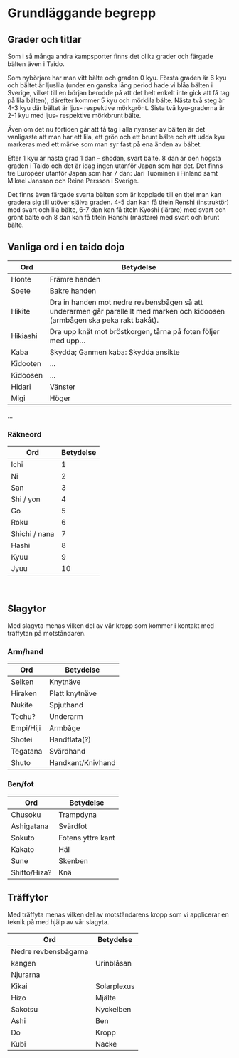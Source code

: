 # Grundläggande begrepp

## Grader och titlar

Som i så många andra kampsporter finns det olika grader och färgade bälten även i Taido. 

Som nybörjare har man vitt bälte och graden 0 kyu. Första graden är 6 kyu och bältet är ljuslila (under en ganska lång period hade vi blåa bälten i Sverige, vilket till en början berodde på att det helt enkelt inte gick att få tag på lila bälten), därefter kommer 5 kyu och mörklila bälte. Nästa två steg är 4-3 kyu där bältet är ljus- respektive mörkgrönt. Sista två kyu-graderna är 2-1 kyu med ljus- respektive mörkbrunt bälte.

Även om det nu förtiden går att få tag i alla nyanser av bälten är det vanligaste att man har ett lila, ett grön och ett brunt bälte och att udda kyu markeras med ett märke som man syr fast på ena änden av bältet.

Efter 1 kyu är nästa grad 1 dan – shodan, svart bälte. 8 dan är den högsta graden i Taido och det är idag ingen utanför Japan som har det. Det finns tre Européer utanför Japan som har 7 dan: Jari Tuominen i Finland samt Mikael Jansson och Reine Persson i Sverige.

Det finns även färgade svarta bälten som är kopplade till en titel man kan gradera sig till utöver själva graden. 4-5 dan kan få titeln Renshi (instruktör) med svart och lila bälte, 6-7 dan kan få titeln Kyoshi (lärare) med svart och grönt bälte och 8 dan kan få titeln Hanshi (mästare) med svart och brunt bälte.


## Vanliga ord i en taido dojo

Ord | Betydelse
--- | ---
Honte | Främre handen
Soete | Bakre handen
Hikite | Dra in handen mot nedre revbensbågen så att underarmen går parallellt med marken och kidoosen (armbågen ska peka rakt bakåt).
Hikiashi | Dra upp knät mot bröstkorgen, tårna på foten följer med upp…
Kaba | Skydda; Ganmen kaba: Skydda ansikte
Kidooten | ...
Kidoosen | ...
Hidari | Vänster
Migi | Höger
... 


### Räkneord

Ord | Betydelse
--- | ---
Ichi | 1
Ni | 2
San | 3
Shi / yon | 4
Go | 5
Roku | 6
Shichi / nana | 7
Hashi | 8
Kyuu | 9
Jyuu | 10
 

## Slagytor

Med slagyta menas vilken del av vår kropp som kommer i kontakt med träffytan på motståndaren.

### Arm/hand

Ord | Betydelse
--- | ---
Seiken | Knytnäve
Hiraken | Platt knytnäve
Nukite | Spjuthand
Techu? | Underarm
Empi/Hiji | Armbåge
Shotei | Handflata(?)
Tegatana | Svärdhand
Shuto | Handkant/Knivhand

### Ben/fot

Ord | Betydelse
--- | ---
Chusoku | Trampdyna
Ashigatana |  Svärdfot
Sokuto | Fotens yttre kant
Kakato | Häl
Sune | Skenben
Shitto/Hiza? | Knä


## Träffytor

Med träffyta menas vilken del av motståndarens kropp som vi applicerar en teknik på med hjälp av vår slagyta.

Ord | Betydelse
--- | ---
 | Nedre revbensbågarna  
kangen | Urinblåsan  
 | Njurarna  
Kikai | Solarplexus  
Hizo | Mjälte 
Sakotsu | Nyckelben 
Ashi | Ben 
Do | Kropp 
Kubi | Nacke 
